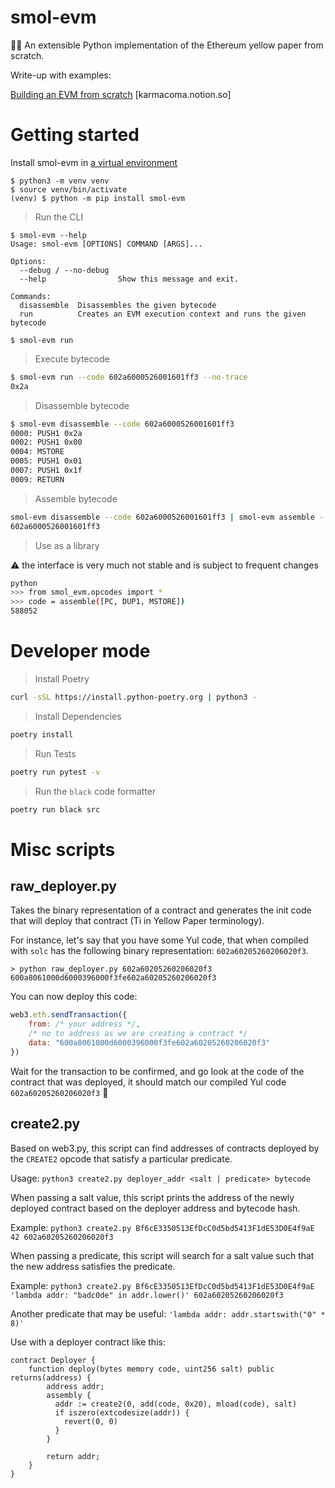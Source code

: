 # smol-evm

👨‍🔬 An extensible Python implementation of the Ethereum yellow paper from scratch.

Write-up with examples:

[Building an EVM from scratch](https://karmacoma.notion.site/Building-an-EVM-from-scratch-series-90ee3c827b314e0599e705a1152eecf9) [karmacoma.notion.so]

# Getting started

Install smol-evm in [a virtual environment](https://realpython.com/python-virtual-environments-a-primer/)

```
$ python3 -m venv venv
$ source venv/bin/activate
(venv) $ python -m pip install smol-evm
```

> Run the CLI

```
$ smol-evm --help
Usage: smol-evm [OPTIONS] COMMAND [ARGS]...

Options:
  --debug / --no-debug
  --help                Show this message and exit.

Commands:
  disassemble  Disassembles the given bytecode
  run          Creates an EVM execution context and runs the given bytecode

$ smol-evm run
````

> Execute bytecode

```bash
$ smol-evm run --code 602a6000526001601ff3 --no-trace
0x2a
```

> Disassemble bytecode

```bash
$ smol-evm disassemble --code 602a6000526001601ff3
0000: PUSH1 0x2a
0002: PUSH1 0x00
0004: MSTORE
0005: PUSH1 0x01
0007: PUSH1 0x1f
0009: RETURN
```

> Assemble bytecode

```bash
smol-evm disassemble --code 602a6000526001601ff3 | smol-evm assemble -
602a6000526001601ff3
```

> Use as a library

⚠️ the interface is very much not stable and is subject to frequent changes

```bash
python
>>> from smol_evm.opcodes import *
>>> code = assemble([PC, DUP1, MSTORE])
588052
```

# Developer mode

> Install Poetry

```bash
curl -sSL https://install.python-poetry.org | python3 -
```

> Install Dependencies

```bash
poetry install
```

> Run Tests

```bash
poetry run pytest -v
```

> Run the `black` code formatter

```bash
poetry run black src
```

# Misc scripts

## raw_deployer.py

Takes the binary representation of a contract and generates the init code that will deploy that contract (Ti in Yellow Paper terminology).

For instance, let's say that you have some Yul code, that when compiled with `solc` has the following binary representation: `602a60205260206020f3`.

```
> python raw_deployer.py 602a60205260206020f3
600a8061000d6000396000f3fe602a60205260206020f3
```

You can now deploy this code:

```javascript
web3.eth.sendTransaction({
    from: /* your address */,
    /* no to address as we are creating a contract */
    data: "600a8061000d6000396000f3fe602a60205260206020f3"
})
```

Wait for the transaction to be confirmed, and go look at the code of the contract that was deployed, it should match our compiled Yul code `602a60205260206020f3` 🙌


## create2.py
Based on web3.py, this script can find addresses of contracts deployed by the `CREATE2` opcode that satisfy a particular predicate.

Usage: `python3 create2.py deployer_addr <salt | predicate> bytecode`

When passing a salt value, this script prints the address of the newly deployed contract based on the deployer address and bytecode hash.

Example: `python3 create2.py Bf6cE3350513EfDcC0d5bd5413F1dE53D0E4f9aE 42 602a60205260206020f3`

When passing a predicate, this script will search for a salt value such that the new address satisfies the predicate.

Example: `python3 create2.py Bf6cE3350513EfDcC0d5bd5413F1dE53D0E4f9aE 'lambda addr: "badc0de" in addr.lower()' 602a60205260206020f3`

Another predicate that may be useful: `'lambda addr: addr.startswith("0" * 8)'`

Use with a deployer contract like this:

```solidity
contract Deployer {
    function deploy(bytes memory code, uint256 salt) public returns(address) {
        address addr;
        assembly {
          addr := create2(0, add(code, 0x20), mload(code), salt)
          if iszero(extcodesize(addr)) {
            revert(0, 0)
          }
        }

        return addr;
    }
}
```
